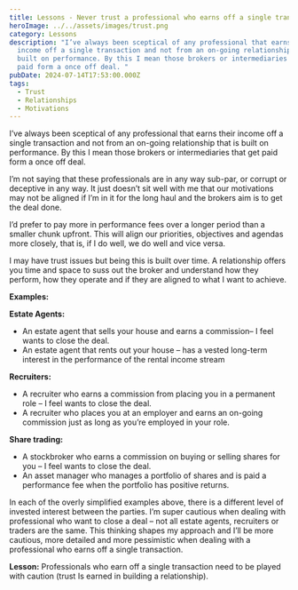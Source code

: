 ```yaml
---
title: Lessons - Never trust a professional who earns off a single transaction
heroImage: ../../assets/images/trust.png
category: Lessons
description: "I’ve always been sceptical of any professional that earns their
  income off a single transaction and not from an on-going relationship that is
  built on performance. By this I mean those brokers or intermediaries that get
  paid form a once off deal. "
pubDate: 2024-07-14T17:53:00.000Z
tags:
  - Trust
  - Relationships
  - Motivations
---
```

I’ve always been sceptical of any professional that earns their income off a single transaction and not from an on-going relationship that is built on performance. By this I mean those brokers or intermediaries that get paid form a once off deal. 

I’m not saying that these professionals are in any way sub-par, or corrupt or deceptive in any way. It just doesn’t sit well with me that our motivations may not be aligned if I’m in it for the long haul and the brokers aim is to get the deal done.

I’d prefer to pay more in performance fees over a longer period than a smaller chunk upfront. This will align our priorities, objectives and agendas more closely, that is, if I do well, we do well and vice versa. 

I may have trust issues but being this is built over time. A relationship offers you time and space to suss out the broker and understand how they perform, how they operate and if they are aligned to what I want to achieve.   

**Examples:**

**Estate Agents:** 

* 	An estate agent that sells your house and earns a commission– I feel wants to close the deal. 
* 	An estate agent that rents out your house – has a vested long-term interest in the performance of the rental income stream

**Recruiters:**

* 	A recruiter who earns a commission from placing you in a permanent role – I feel wants to close the deal.
* 	A recruiter who places you at an employer and earns an on-going commission just as long as you’re employed in your role. 

**Share trading:**

* 	A stockbroker who earns a commission on buying or selling shares for you – I feel wants to close the deal.
* 	An asset manager who manages a portfolio of shares and is paid a performance fee when the portfolio has positive returns.  



In each of the overly simplified examples above, there is a different level of invested interest between the parties. I’m super cautious when dealing with professional who want to close a deal – not all estate agents, recruiters or traders are the same. This thinking shapes my approach and I’ll be more cautious, more detailed and more pessimistic when dealing with a professional who earns off a single transaction.

**Lesson:** Professionals who earn off a single transaction need to be played with caution (trust Is earned in building a relationship).
